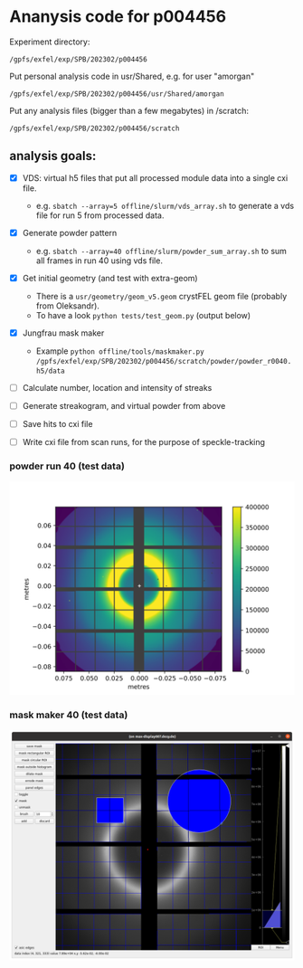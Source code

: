 # Ananysis code for p004456

Experiment directory:
```
/gpfs/exfel/exp/SPB/202302/p004456
```

Put personal analysis code in usr/Shared, e.g. for user "amorgan"
```
/gpfs/exfel/exp/SPB/202302/p004456/usr/Shared/amorgan
```

Put any analysis files (bigger than a few megabytes) in /scratch:
```
/gpfs/exfel/exp/SPB/202302/p004456/scratch
```


## analysis goals:
- [x] VDS: virtual h5 files that put all processed module data into a single cxi file.
    - e.g. ```sbatch --array=5 offline/slurm/vds_array.sh``` to generate a vds file for run 5 from processed data.
- [x] Generate powder pattern
    - e.g. ```sbatch --array=40 offline/slurm/powder_sum_array.sh``` to sum all frames in run 40 using vds file.
- [x] Get initial geometry (and test with extra-geom)
    - There is a ```usr/geometry/geom_v5.geom``` crystFEL geom file (probably from Oleksandr).
    - To have a look ```python tests/test_geom.py``` (output below)
- [x] Jungfrau mask maker
    - Example ```python offline/tools/maskmaker.py /gpfs/exfel/exp/SPB/202302/p004456/scratch/powder/powder_r0040.h5/data```
- [ ] Calculate number, location and intensity of streaks
- [ ] Generate streakogram, and virtual powder from above
- [ ] Save hits to cxi file
- [ ] Write cxi file from scan runs, for the purpose of speckle-tracking



### powder run 40 (test data)
![powder_r0040.h5](/tests/powder_r0040.svg)

### mask maker 40 (test data)
![mask_maker](/tests/mask_maker_test.png)
